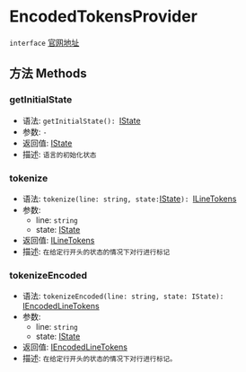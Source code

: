 # EncodedTokensProvider
`interface` [官网地址](https://microsoft.github.io/monaco-editor/docs.html#interfaces/languages.EncodedTokensProvider.html)

## 方法 Methods

### getInitialState
+ 语法: `getInitialState(): `[IState](./IState.md)
+ 参数: `-`
+ 返回值: [IState](./IState.md)
+ 描述: `语言的初始化状态`

### tokenize
+ 语法: `tokenize(line: string, state:`[IState](./IState.md)`): `[ILineTokens](./ILineTokens.md)
+ 参数: 
  + line: `string` 
  + state: [IState](./IState.md)
+ 返回值: [ILineTokens](./ILineTokens.md)
+ 描述: `在给定行开头的状态的情况下对行进行标记`

### tokenizeEncoded
+ 语法: `tokenizeEncoded(line: string, state: IState): ` [IEncodedLineTokens](./IEncodedLineTokens.md)
+ 参数: 
  + line: `string` 
  + state: [IState](./IState.md)
+ 返回值: [IEncodedLineTokens](./IEncodedLineTokens.md)
+ 描述: `在给定行开头的状态的情况下对行进行标记。`
